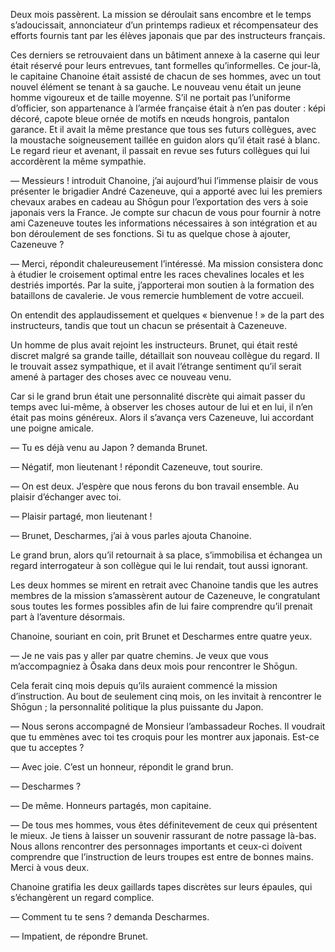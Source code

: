 Deux mois passèrent. La mission se déroulait sans encombre et le temps
s’adoucissait, annonciateur d’un printemps radieux et récompensateur des
efforts fournis tant par les élèves japonais que par des instructeurs français.

Ces derniers se retrouvaient dans un bâtiment annexe à la caserne qui leur
était réservé pour leurs entrevues, tant formelles qu’informelles. Ce jour-là,
le capitaine Chanoine était assisté de chacun de ses hommes, avec un tout
nouvel élément se tenant à sa gauche. Le nouveau venu était un jeune homme
vigoureux et de taille moyenne. S’il ne portait pas l’uniforme d’officier, son
appartenance à l’armée française était à n’en pas douter : képi décoré, capote
bleue ornée de motifs en nœuds hongrois, pantalon garance. Et il avait la même
prestance que tous ses futurs collègues, avec la moustache soigneusement
taillée en guidon alors qu’il était rasé à blanc. Le regard rieur et avenant,
il passait en revue ses futurs collègues qui lui accordèrent la même
sympathie.

— Messieurs ! introduit Chanoine, j’ai aujourd’hui l’immense plaisir de vous
présenter le brigadier André Cazeneuve, qui a apporté avec lui les premiers
chevaux arabes en cadeau au Shōgun pour l’exportation des vers à soie japonais
vers la France. Je compte sur chacun de vous pour fournir à notre ami Cazeneuve
toutes les informations nécessaires à son intégration et au bon déroulement de
ses fonctions. Si tu as quelque chose à ajouter, Cazeneuve ?

— Merci, répondit chaleureusement l’intéressé. Ma mission consistera donc à
étudier le croisement optimal entre les races chevalines locales et les
destriés importés. Par la suite, j’apporterai mon soutien à la formation des
bataillons de cavalerie. Je vous remercie humblement de votre accueil.

On entendit des applaudissement et quelques « bienvenue ! » de la part des
instructeurs, tandis que tout un chacun se présentait à Cazeneuve.

Un homme de plus avait rejoint les instructeurs. Brunet, qui était resté
discret malgré sa grande taille, détaillait son nouveau collègue du regard. Il
le trouvait assez sympathique, et il avait l’étrange sentiment qu’il serait
amené à partager des choses avec ce nouveau venu.

Car si le grand brun était une personnalité discrète qui aimait passer du temps
avec lui-même, à observer les choses autour de lui et en lui, il n’en était pas
moins généreux. Alors il s’avança vers Cazeneuve, lui accordant une poigne
amicale.

— Tu es déjà venu au Japon ? demanda Brunet.

— Négatif, mon lieutenant ! répondit Cazeneuve, tout sourire.

— On est deux. J’espère que nous ferons du bon travail ensemble. Au plaisir
d’échanger avec toi.

— Plaisir partagé, mon lieutenant !

— Brunet, Descharmes, j’ai à vous parles ajouta Chanoine.

Le grand brun, alors qu’il retournait à sa place, s’immobilisa et échangea un
regard interrogateur à son collègue qui le lui rendait, tout aussi ignorant.

Les deux hommes se mirent en retrait avec Chanoine tandis que les autres
membres de la mission s’amassèrent autour de Cazeneuve, le congratulant sous
toutes les formes possibles afin de lui faire comprendre qu’il prenait part à
l’aventure désormais.

Chanoine, souriant en coin, prit Brunet et Descharmes entre quatre yeux.

— Je ne vais pas y aller par quatre chemins. Je veux que vous m’accompagniez
à Ōsaka dans deux mois pour rencontrer le Shōgun.

Cela ferait cinq mois depuis qu’ils auraient commencé la mission d’instruction.
Au bout de seulement cinq mois, on les invitait à rencontrer le Shōgun ; la
personnalité politique la plus puissante du Japon.

— Nous serons accompagné de Monsieur l’ambassadeur Roches. Il voudrait que tu
emmènes avec toi tes croquis pour les montrer aux japonais. Est-ce que tu
acceptes ?

— Avec joie. C’est un honneur, répondit le grand brun.

— Descharmes ?

— De même. Honneurs partagés, mon capitaine.

— De tous mes hommes, vous êtes définitevement de ceux qui présentent le mieux.
Je tiens à laisser un souvenir rassurant de notre passage là-bas. Nous allons
rencontrer des personnages importants et ceux-ci doivent comprendre que
l’instruction de leurs troupes est entre de bonnes mains. Merci à vous deux.

Chanoine gratifia les deux gaillards tapes discrètes sur leurs épaules, qui
s’échangèrent un regard complice.

— Comment tu te sens ? demanda Descharmes.

— Impatient, de répondre Brunet.
